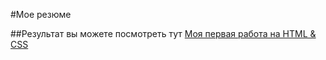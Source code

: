 #Мое резюме

##Результат вы можете посмотреть тут
[Моя первая работа на HTML & CSS](https://powder-rose.github.io/Ekaterina_CV/)
